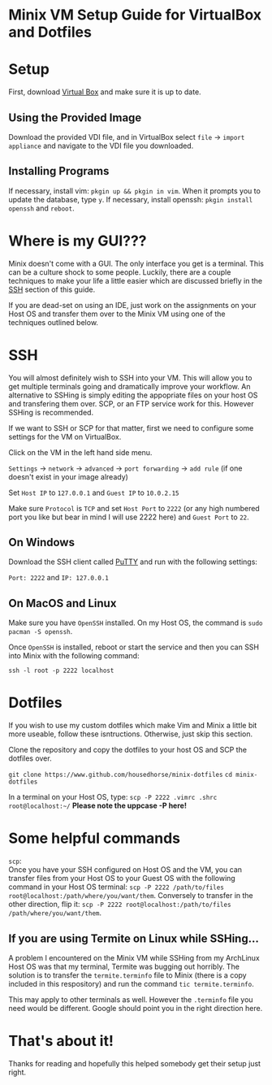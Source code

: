 # Minix VM Setup Guide for VirtualBox and Dotfiles

# Setup
First, download [Virtual Box](https://www.virtualbox.org/) and make sure it is up to date.

## Using the Provided Image
Download the provided VDI file, and in VirtualBox select `file` -> `import appliance` and navigate to the VDI file you downloaded.

## Installing Programs

If necessary, install vim: `pkgin up && pkgin in vim`. When it prompts you to update the database, type `y`.
If necessary, install openssh: `pkgin install openssh` and `reboot`.

# Where is my GUI???
Minix doesn't come with a GUI. The only interface you get is a terminal. This can be a culture shock to some people.
Luckily, there are a couple techniques to make your life a little easier which are discussed briefly in the [SSH](#SSH) section
of this guide.

If you are dead-set on using an IDE, just work on the assignments on your Host OS and transfer them over to the Minix VM
using one of the techniques outlined below.

# SSH
You will almost definitely wish to SSH into your VM. This will allow you to get multiple terminals going and dramatically improve
your workflow. An alternative to SSHing is simply editing the appopriate files on your host OS and transfering them over. SCP,
or an FTP service work for this. However SSHing is recommended.

If we want to SSH or SCP for that matter, first we need to configure some settings for the VM on VirtualBox.

Click on the VM in the left hand side menu.

`Settings` -> `network` -> `advanced` -> `port forwarding` -> `add rule` (if one doesn't exist in your image already)

Set `Host IP` to `127.0.0.1` and `Guest IP` to `10.0.2.15`

Make sure `Protocol` is `TCP` and set `Host Port` to `2222` (or any high numbered port you like but bear in mind I will use 2222 here)
and `Guest Port` to `22`.

## On Windows
Download the SSH client called [PuTTY](https://www.putty.org/) and run with the following settings:

`Port: 2222` and `IP: 127.0.0.1`

## On MacOS and Linux
Make sure you have `OpenSSH` installed. On my Host OS, the command is `sudo pacman -S openssh`.

Once `OpenSSH` is installed, reboot or start the service and then you can SSH into Minix with the following command:

`ssh -l root -p 2222 localhost`

# Dotfiles
If you wish to use my custom dotfiles which make Vim and Minix a little bit more useable, follow these isntructions.
Otherwise, just skip this section.

Clone the repository and copy the dotfiles to your host OS and SCP the dotfiles over.

`git clone https://www.github.com/housedhorse/minix-dotfiles`
`cd minix-dotfiles`

In a terminal on your Host OS, type: `scp -P 2222 .vimrc .shrc root@localhost:~/` **Please note the uppcase -P here!**

# Some helpful commands 

`scp`: \
Once you have your SSH configured on Host OS and the VM, you can transfer files from your Host OS to your Guest OS with the following
command in your Host OS terminal: `scp -P 2222 /path/to/files root@localhost:/path/where/you/want/them`. Conversely to transfer in the other direction, flip it: `scp -P 2222 root@localhost:/path/to/files /path/where/you/want/them`.

## If you are using Termite on Linux while SSHing...
A problem I encountered on the Minix VM while SSHing from my ArchLinux Host OS was that my terminal,
Termite was bugging out horribly. The solution is to transfer the `termite.terminfo` file to Minix
(there is a copy included in this respository) and run the command `tic termite.terminfo`.

This may apply to other terminals as well. However the `.terminfo` file you need would be different.
Google should point you in the right direction here.

# That's about it!

Thanks for reading and hopefully this helped somebody get their setup just right.
